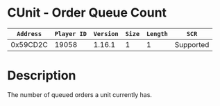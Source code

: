 # CUnit - Order Queue Count

| `Address` | `Player ID` | `Version` | `Size` | `Length` | `SCR` |
| ---------- | ----------- | --------- | ------ | -------- | ---- |
| 0x59CD2C | 19058 | 1.16.1 | 1 | 1 | Supported |

# Description

The number of queued orders a unit currently has.